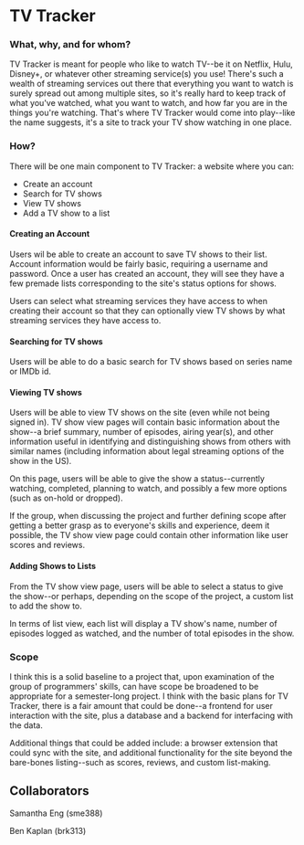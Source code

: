 # TV Tracker

### What, why, and for whom?

TV Tracker is meant for people who like to watch TV--be it on Netflix, Hulu, Disney+, or whatever other streaming service(s) you use! There's such a wealth of streaming services out there that everything you want to watch is surely spread out among multiple sites, so it's really hard to keep track of what you've watched, what you want to watch, and how far you are in the things you're watching. That's where TV Tracker would come into play--like the name suggests, it's a site to track your TV show watching in one place.

### How?

There will be one main component to TV Tracker: a website where you can:

- Create an account
- Search for TV shows
- View TV shows
- Add a TV show to a list

#### Creating an Account

Users wil be able to create an account to save TV shows to their list. Account information would be fairly basic, requiring a username and password. Once a user has created an account, they will see they have a few premade lists corresponding to the site's status options for shows.

Users can select what streaming services they have access to when creating their account so that they can optionally view TV shows by what streaming services they have access to.

#### Searching for TV shows

Users will be able to do a basic search for TV shows based on series name or IMDb id.

#### Viewing TV shows

Users will be able to view TV shows on the site (even while not being signed in). TV show view pages will contain basic information about the show--a brief summary, number of episodes, airing year(s), and other information useful in identifying and distinguishing shows from others with similar names (including information about legal streaming options of the show in the US).

On this page, users will be able to give the show a status--currently watching, completed, planning to watch, and possibly a few more options (such as on-hold or dropped).

If the group, when discussing the project and further defining scope after getting a better grasp as to everyone's skills and experience, deem it possible, the TV show view page could contain other information like user scores and reviews.

#### Adding Shows to Lists

From the TV show view page, users will be able to select a status to give the show--or perhaps, depending on the scope of the project, a custom list to add the show to.

In terms of list view, each list will display a TV show's name, number of episodes logged as watched, and the number of total episodes in the show.

### Scope

I think this is a solid baseline to a project that, upon examination of the group of programmers' skills, can have scope be broadened to be appropriate for a semester-long project. I think with the basic plans for TV Tracker, there is a fair amount that could be done--a frontend for user interaction with the site, plus a database and a backend for interfacing with the data.

Additional things that could be added include: a browser extension that could sync with the site, and additional functionality for the site beyond the bare-bones listing--such as scores, reviews, and custom list-making.

## Collaborators

Samantha Eng (sme388)

Ben Kaplan (brk313)
